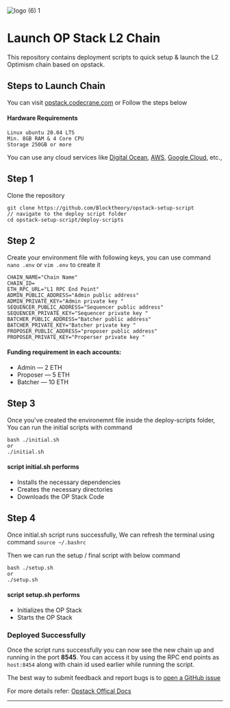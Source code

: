![logo (6) 1](https://github.com/Blocktheory/opstack-setup-script/assets/13044958/418b5780-2bf5-46af-99a2-66f049aedc25)
# Launch OP Stack L2 Chain
This repository contains deployment scripts to quick setup & launch the L2 Optimism chain based on opstack.

## Steps to Launch Chain
You can visit [opstack.codecrane.com]([url](https://opstack.codecrane.com/))
or Follow the steps below

#### Hardware Requirements
```
Linux ubuntu 20.04 LTS
Min. 8GB RAM & 4 Core CPU
Storage 250GB or more
```
You can use any cloud services like [Digital Ocean]([url](https://cloud.digitalocean.com/)), [AWS]([url](https://aws.amazon.com/)), [Google Cloud]([url](https://cloud.google.com/)), etc.,

## Step 1
Clone the repository
```
git clone https://github.com/Blocktheory/opstack-setup-script
// navigate to the deploy script folder
cd opstack-setup-script/deploy-scripts
```

## Step 2
Create your environment file with following keys, you can use command `nano .env` or `vim .env` to create it 
```
CHAIN_NAME="Chain Name"
CHAIN_ID=
ETH_RPC_URL="L1 RPC End Point"
ADMIN_PUBLIC_ADDRESS="Admin public address"
ADMIN_PRIVATE_KEY="Admin private key "
SEQUENCER_PUBLIC_ADDRESS="Sequencer public address"
SEQUENCER_PRIVATE_KEY="Sequencer private key "
BATCHER_PUBLIC_ADDRESS="Batcher public address"
BATCHER_PRIVATE_KEY="Batcher private key "
PROPOSER_PUBLIC_ADDRESS="proposer public address"
PROPOSER_PRIVATE_KEY="Properser private key "
```
#### Funding requirement in each accounts:
- Admin — 2 ETH
- Proposer — 5 ETH
- Batcher — 10 ETH

## Step 3
Once you've created the environemnt file inside the deploy-scripts folder, You can run the initial scripts with command
```
bash ./initial.sh
or
./initial.sh
```
#### script initial.sh performs
* Installs the necessary dependencies
* Creates the necessary directories
* Downloads the OP Stack Code

## Step 4
Once initial.sh script runs successfully, We can refresh the terminal using command 
`source ~/.bashrc`

Then we can run the setup / final script with below command 
```
bash ./setup.sh
or
./setup.sh
```
#### script setup.sh performs
* Initializes the OP Stack
* Starts the OP Stack

### Deployed Successfully

Once the script runs successfully you can now see the new chain up and running in the port **8545**. You can access it by using the RPC end points as `host:8454` along with chain id used earlier while running the script.

The best way to submit feedback and report bugs is to [open a GitHub issue](https://github.com/Blocktheory/opstack-setup-script/issues)

For more details refer: [Opstack Offical Docs]([url](https://stack.optimism.io/docs/build/getting-started))

--------------------------------------------------
